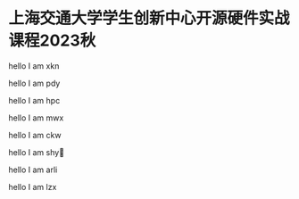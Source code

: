 # 上海交通大学学生创新中心开源硬件实战课程2023秋

hello I am xkn

hello I am pdy

hello I am hpc

hello I am mwx

hello I am ckw

hello I am shy👋

hello I am arli

hello I am lzx
